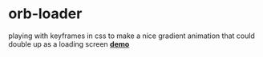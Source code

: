 # orb-loader

playing with keyframes in css to make a nice gradient animation that could double up as a loading screen
[<b>demo</b>](https://ozd84.csb.app/)
